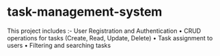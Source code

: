 # task-management-system
This project includes :- User Registration and Authentication • CRUD operations for tasks (Create, Read, Update, Delete) • Task assignment to users • Filtering and searching tasks
